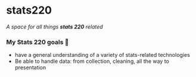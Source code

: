# stats220
*A space for all things **stats 220** related*

### My Stats 220 goals :seedling:
* have a general understanding of a variety of stats-related technologies
* Be able to handle data: from collection, cleaning, all the way to presentation

